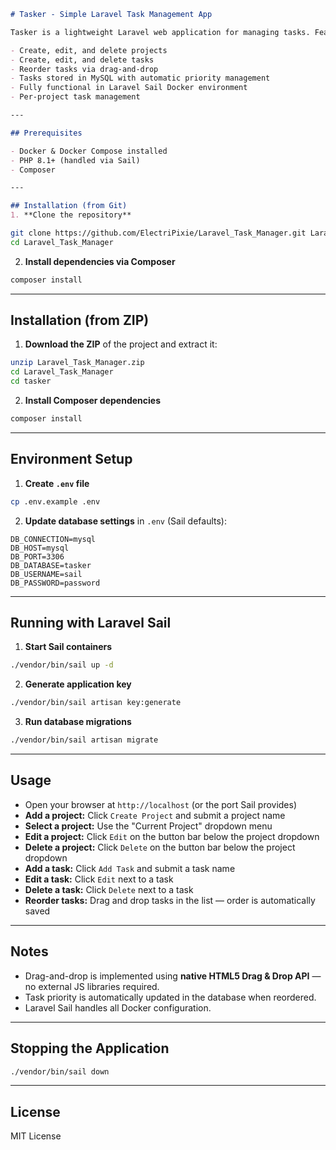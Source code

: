 ````markdown
# Tasker - Simple Laravel Task Management App

Tasker is a lightweight Laravel web application for managing tasks. Features include:

- Create, edit, and delete projects
- Create, edit, and delete tasks
- Reorder tasks via drag-and-drop
- Tasks stored in MySQL with automatic priority management
- Fully functional in Laravel Sail Docker environment
- Per-project task management

---

## Prerequisites

- Docker & Docker Compose installed
- PHP 8.1+ (handled via Sail)
- Composer

---

## Installation (from Git)
1. **Clone the repository**

````
```bash
git clone https://github.com/ElectriPixie/Laravel_Task_Manager.git Laravel_Task_Manager
cd Laravel_Task_Manager
```


2. **Install dependencies via Composer**

```bash
composer install
```

---

## Installation (from ZIP)

1. **Download the ZIP** of the project and extract it:

```bash
unzip Laravel_Task_Manager.zip
cd Laravel_Task_Manager
cd tasker
```

2. **Install Composer dependencies**

```bash
composer install
```

---

## Environment Setup

1. **Create `.env` file**

```bash
cp .env.example .env
```

2. **Update database settings** in `.env` (Sail defaults):

```env
DB_CONNECTION=mysql
DB_HOST=mysql
DB_PORT=3306
DB_DATABASE=tasker
DB_USERNAME=sail
DB_PASSWORD=password
```

---

## Running with Laravel Sail

1. **Start Sail containers**

```bash
./vendor/bin/sail up -d
```

2. **Generate application key**

```bash
./vendor/bin/sail artisan key:generate
```

3. **Run database migrations**

```bash
./vendor/bin/sail artisan migrate
```

---

## Usage

* Open your browser at `http://localhost` (or the port Sail provides)
* **Add a project:** Click `Create Project` and submit a project name
* **Select a project:** Use the "Current Project" dropdown menu
* **Edit a project:** Click `Edit` on the button bar below the project dropdown
* **Delete a project:** Click `Delete` on the button bar below the project dropdown
* **Add a task:** Click `Add Task` and submit a task name
* **Edit a task:** Click `Edit` next to a task
* **Delete a task:** Click `Delete` next to a task
* **Reorder tasks:** Drag and drop tasks in the list — order is automatically saved

---

## Notes

* Drag-and-drop is implemented using **native HTML5 Drag & Drop API** — no external JS libraries required.
* Task priority is automatically updated in the database when reordered.
* Laravel Sail handles all Docker configuration.

---

## Stopping the Application

```bash
./vendor/bin/sail down
```

---

## License

MIT License

```